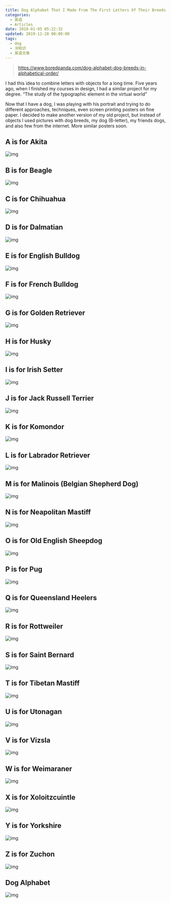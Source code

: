```yaml
---
title: Dog Alphabet That I Made From The First Letters Of Their Breeds
categories:
  - 英语
  - Articles
date: 2018-01-05 05:22:32
updated: 2019-11-28 00:00:00
tags:
  - dog
  - 冷知识
  - 英语文章
---
```


>   https://www.boredpanda.com/dog-alphabet-dog-breeds-in-alphabetical-order/

I had this idea to combine letters with objects for a long time. Five years ago, when I finished my courses in design, I had a similar project for my degree. “The study of the typographic element in the virtual world”

Now that I have a dog, I was playing with his portrait and trying to do different approaches, techniques, even screen printing posters on fine paper. I decided to make another version of my old project, but instead of objects I used pictures with dog breeds, my dog (B-letter), my friends dogs, and also few from the internet. More similar posters soon.

## A is for Akita

![img](../../../imgs/en/articles/dogs/alphabet/dog-alphabet-i-illustrated-dog-breeds-in-alphabetical-order__880.jpg)

## B is for Beagle

![img](../../../imgs/en/articles/dogs/alphabet/dog-alphabet-i-illustrated-dog-breeds-in-alphabetical-order-2__880.jpg)

## C is for Chihuahua

![img](../../../imgs/en/articles/dogs/alphabet/dog-alphabet-i-illustrated-dog-breeds-in-alphabetical-order-3__880.jpg)

## D is for Dalmatian

![img](../../../imgs/en/articles/dogs/alphabet/dog-alphabet-i-illustrated-dog-breeds-in-alphabetical-order-4__880.jpg)



## E is for English Bulldog

![img](../../../imgs/en/articles/dogs/alphabet/dog-alphabet-i-illustrated-dog-breeds-in-alphabetical-order-5__880.jpg)

## F is for French Bulldog

![img](../../../imgs/en/articles/dogs/alphabet/dog-alphabet-i-illustrated-dog-breeds-in-alphabetical-order-6__880.jpg)

## G is for Golden Retriever

![img](../../../imgs/en/articles/dogs/alphabet/dog-alphabet-i-illustrated-dog-breeds-in-alphabetical-order-7__880.jpg)

## H is for Husky

![img](../../../imgs/en/articles/dogs/alphabet/dog-alphabet-i-illustrated-dog-breeds-in-alphabetical-order-8__880.jpg)



## I is for Irish Setter

![img](../../../imgs/en/articles/dogs/alphabet/dog-alphabet-i-illustrated-dog-breeds-in-alphabetical-order-9__880.jpg)

## J is for Jack Russell Terrier

![img](../../../imgs/en/articles/dogs/alphabet/dog-alphabet-i-illustrated-dog-breeds-in-alphabetical-order-10__880.jpg)

## K is for Komondor

![img](../../../imgs/en/articles/dogs/alphabet/dog-alphabet-i-illustrated-dog-breeds-in-alphabetical-order-11__880.jpg)

## L is for Labrador Retriever

![img](../../../imgs/en/articles/dogs/alphabet/dog-alphabet-i-illustrated-dog-breeds-in-alphabetical-order-12__880.jpg)

## M is for Malinois (Belgian Shepherd Dog)

![img](../../../imgs/en/articles/dogs/alphabet/dog-alphabet-i-illustrated-dog-breeds-in-alphabetical-order-13__880.jpg)



## N is for Neapolitan Mastiff

![img](../../../imgs/en/articles/dogs/alphabet/dog-alphabet-i-illustrated-dog-breeds-in-alphabetical-order-14__880.jpg)

## O is for Old English Sheepdog

![img](../../../imgs/en/articles/dogs/alphabet/dog-alphabet-i-illustrated-dog-breeds-in-alphabetical-order-15__880.jpg)

## P is for Pug

![img](../../../imgs/en/articles/dogs/alphabet/dog-alphabet-i-illustrated-dog-breeds-in-alphabetical-order-16__880.jpg)

## Q is for Queensland Heelers

![img](../../../imgs/en/articles/dogs/alphabet/dog-alphabet-i-illustrated-dog-breeds-in-alphabetical-order-17__880.jpg)

## R is for Rottweiler

![img](../../../imgs/en/articles/dogs/alphabet/dog-alphabet-i-illustrated-dog-breeds-in-alphabetical-order-18__880.jpg)

## S is for Saint Bernard

![img](../../../imgs/en/articles/dogs/alphabet/dog-alphabet-i-illustrated-dog-breeds-in-alphabetical-order-19__880.jpg)

## T is for Tibetan Mastiff

![img](../../../imgs/en/articles/dogs/alphabet/dog-alphabet-i-illustrated-dog-breeds-in-alphabetical-order-20__880.jpg)

## U is for Utonagan

![img](../../../imgs/en/articles/dogs/alphabet/dog-alphabet-i-illustrated-dog-breeds-in-alphabetical-order-21__880.jpg)

## V is for Vizsla

![img](../../../imgs/en/articles/dogs/alphabet/dog-alphabet-i-illustrated-dog-breeds-in-alphabetical-order-22__880.jpg)

## W is for Weimaraner

![img](../../../imgs/en/articles/dogs/alphabet/dog-alphabet-i-illustrated-dog-breeds-in-alphabetical-order-23__880.jpg)

## X is for Xoloitzcuintle

![img](../../../imgs/en/articles/dogs/alphabet/dog-alphabet-i-illustrated-dog-breeds-in-alphabetical-order-24__880.jpg)

## Y is for Yorkshire

![img](../../../imgs/en/articles/dogs/alphabet/dog-alphabet-i-illustrated-dog-breeds-in-alphabetical-order-25__880.jpg)

## Z is for Zuchon

![img](../../../imgs/en/articles/dogs/alphabet/dog-alphabet-i-illustrated-dog-breeds-in-alphabetical-order-26__880.jpg)

## Dog Alphabet

![img](../../../imgs/en/articles/dogs/alphabet/dog-alphabet-i-illustrated-dog-breeds-in-alphabetical-order-27__880.jpg)